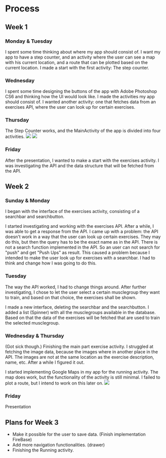 # Process

## Week 1
### Monday & Tuesday
I spent some time thinking about where my app should consist of. I want my app to have a step counter, and an activity where the user can see a map with his current location, and a route that can be plotted based on the current location.
I made a start with the first activity: The step counter.

### Wednesday
I spent some time designing the buttons of the app with Adobe Photoshop CS6 and thinking how the UI would look like. I made the activities my app should consist of.
I wanted another activity: one that fetches data from an exercises API, where the user can look up for certain exercises.

### Thursday 
The Step Counter works, and the MainActivity of the app is divided into four activities.
![](doc/step.png) ![](doc/main.png)


### Friday
After the presentation, I wanted to make a start with the exercises activity. I was investigating the API and the data structure that will be fetched from the API.


## Week 2
### Sunday & Monday
I began with the interface of the exercises activity, consisting of a searchbar and searchbutton.

I started investigating and working with the exercises API. After a while, I was able to get a response from the API.
I came up with a problem: the API doesn't work in a way that the user can look up certain exercises. They may do this, but then the query has to be the exact name as in the API. There is not a search function implemented in the API. So an user can not search for "push" and get "Push Ups" as result. This caused a problem because I intended to make the user look up for exercises with a searchbar.
I had to think and change how I was going to do this.



### Tuesday
The way the API worked, I had to change things around. 
After further investigating, I chose to let the user select a certain musclegroup they want to train, and based on that choice, the exercises shall be shown. 

I made a new interface, deleting the searchbar and the searchbutton.
I added a list (Spinner) with all the musclegroups available in the database. Based on that the data of the exercises will be fetched that are used to train the selected musclegroup.

### Wednesday & Thursday
(Got sick though.)
Finishing the main part exercise activity. I struggled at fetching the image data, because the images where in another place in the API.
The images are not at the same location as the exercise description, name, etc.
After a while I figured it out.

I started implementing Google Maps in my app for the running activity. The map does work, but the functionality of the activity is still minimal. I failed to plot a route, but I intend to work on this later on.
![](doc/exercise.png)

### Friday
Presentation


## Plans for Week 3
- Make it possible for the user to save data. (Finish implementation FireBase)
- Add more navigation functionalities. (drawer)
- Finishing the Running activity.
